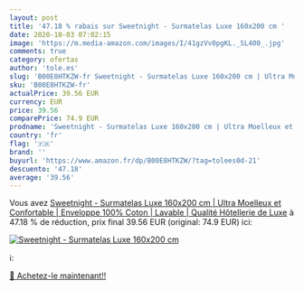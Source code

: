 ```yaml
---
layout: post
title: '47.18 % rabais sur Sweetnight - Surmatelas Luxe 160x200 cm '
date: 2020-10-03 07:02:15
image: 'https://m.media-amazon.com/images/I/41gzVv0pgKL._SL400_.jpg'
comments: true
category: ofertas
author: 'tole.es'
slug: 'B00E8HTKZW-fr Sweetnight - Surmatelas Luxe 160x200 cm | Ultra Moelleux...'
sku: 'B00E8HTKZW-fr'
actualPrice: 39.56 EUR
currency: EUR
price: 39.56
comparePrice: 74.9 EUR
prodname: 'Sweetnight - Surmatelas Luxe 160x200 cm | Ultra Moelleux et Confortable | Enveloppe 100% Coton | Lavable | Qualité Hôtellerie de Luxe'
country: 'fr'
flag: '🇫🇷'
brand: ''
buyurl: 'https://www.amazon.fr/dp/B00E8HTKZW/?tag=tolees0d-21'
descuento: '47.18'
average: '39.56'
---
```


Vous avez [Sweetnight - Surmatelas Luxe 160x200 cm | Ultra Moelleux et Confortable | Enveloppe 100% Coton | Lavable | Qualité Hôtellerie de Luxe](https://www.amazon.fr/dp/B00E8HTKZW/?tag=tolees0d-21)  à  47.18 % de réduction, prix final  39.56 EUR (original: 74.9 EUR) ici:

[![Sweetnight - Surmatelas Luxe 160x200 cm ](https://m.media-amazon.com/images/I/41gzVv0pgKL._SL400_.jpg)](https://www.amazon.fr/dp/B00E8HTKZW/?tag=tolees0d-21)

ℹ️:


[🛒 Achetez-le maintenant!!](https://www.amazon.fr/dp/B00E8HTKZW/?tag=tolees0d-21)
